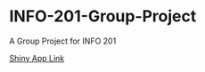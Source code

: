# INFO-201-Group-Project
A Group Project for INFO 201

[Shiny App Link](https://amatang.shinyapps.io/group-project/)
